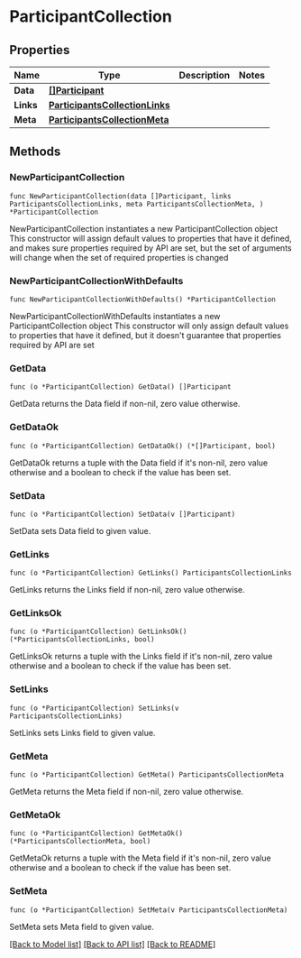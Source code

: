 # ParticipantCollection

## Properties

Name | Type | Description | Notes
------------ | ------------- | ------------- | -------------
**Data** | [**[]Participant**](Participant.md) |  | 
**Links** | [**ParticipantsCollectionLinks**](ParticipantsCollectionLinks.md) |  | 
**Meta** | [**ParticipantsCollectionMeta**](ParticipantsCollectionMeta.md) |  | 

## Methods

### NewParticipantCollection

`func NewParticipantCollection(data []Participant, links ParticipantsCollectionLinks, meta ParticipantsCollectionMeta, ) *ParticipantCollection`

NewParticipantCollection instantiates a new ParticipantCollection object
This constructor will assign default values to properties that have it defined,
and makes sure properties required by API are set, but the set of arguments
will change when the set of required properties is changed

### NewParticipantCollectionWithDefaults

`func NewParticipantCollectionWithDefaults() *ParticipantCollection`

NewParticipantCollectionWithDefaults instantiates a new ParticipantCollection object
This constructor will only assign default values to properties that have it defined,
but it doesn't guarantee that properties required by API are set

### GetData

`func (o *ParticipantCollection) GetData() []Participant`

GetData returns the Data field if non-nil, zero value otherwise.

### GetDataOk

`func (o *ParticipantCollection) GetDataOk() (*[]Participant, bool)`

GetDataOk returns a tuple with the Data field if it's non-nil, zero value otherwise
and a boolean to check if the value has been set.

### SetData

`func (o *ParticipantCollection) SetData(v []Participant)`

SetData sets Data field to given value.


### GetLinks

`func (o *ParticipantCollection) GetLinks() ParticipantsCollectionLinks`

GetLinks returns the Links field if non-nil, zero value otherwise.

### GetLinksOk

`func (o *ParticipantCollection) GetLinksOk() (*ParticipantsCollectionLinks, bool)`

GetLinksOk returns a tuple with the Links field if it's non-nil, zero value otherwise
and a boolean to check if the value has been set.

### SetLinks

`func (o *ParticipantCollection) SetLinks(v ParticipantsCollectionLinks)`

SetLinks sets Links field to given value.


### GetMeta

`func (o *ParticipantCollection) GetMeta() ParticipantsCollectionMeta`

GetMeta returns the Meta field if non-nil, zero value otherwise.

### GetMetaOk

`func (o *ParticipantCollection) GetMetaOk() (*ParticipantsCollectionMeta, bool)`

GetMetaOk returns a tuple with the Meta field if it's non-nil, zero value otherwise
and a boolean to check if the value has been set.

### SetMeta

`func (o *ParticipantCollection) SetMeta(v ParticipantsCollectionMeta)`

SetMeta sets Meta field to given value.



[[Back to Model list]](../README.md#documentation-for-models) [[Back to API list]](../README.md#documentation-for-api-endpoints) [[Back to README]](../README.md)


